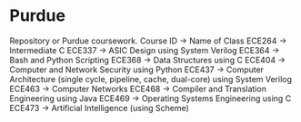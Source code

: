 # Purdue
Repository or Purdue coursework.
Course ID -> Name of Class
ECE264 -> Intermediate C
ECE337 -> ASIC Design using System Verilog
ECE364 -> Bash and Python Scripting
ECE368 -> Data Structures using C
ECE404 -> Computer and Network Security using Python
ECE437 -> Computer Architecture (single cycle, pipeline, cache, dual-core) using System Verilog
ECE463 -> Computer Networks
ECE468 -> Compiler and Translation Engineering using Java
ECE469 -> Operating Systems Engineering using C
ECE473 -> Artificial Intelligence (using Scheme)
